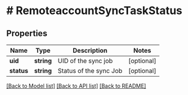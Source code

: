 # # RemoteaccountSyncTaskStatus

## Properties

Name | Type | Description | Notes
------------ | ------------- | ------------- | -------------
**uid** | **string** | UID of the sync job | [optional]
**status** | **string** | Status of the sync Job | [optional]

[[Back to Model list]](../../README.md#models) [[Back to API list]](../../README.md#endpoints) [[Back to README]](../../README.md)
